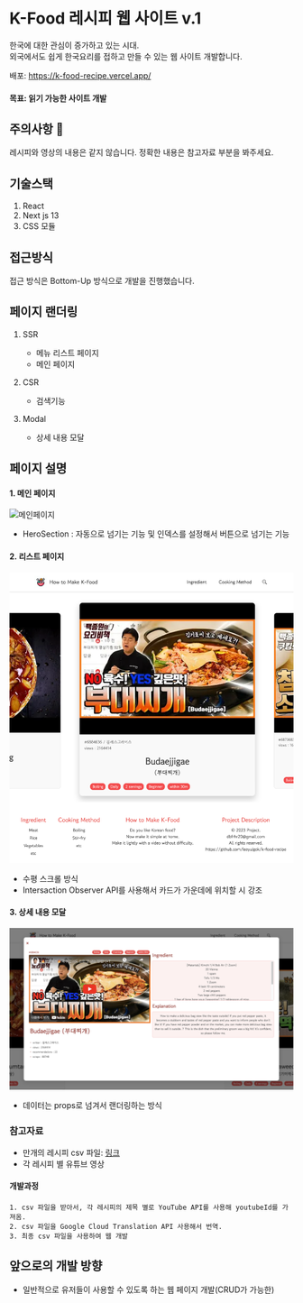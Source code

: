 # K-Food 레시피 웹 사이트 v.1
한국에 대한 관심이 증가하고 있는 시대.  
외국에서도 쉽게 한국요리를 접하고 만들 수 있는 웹 사이트 개발합니다.

배포: https://k-food-recipe.vercel.app/

#### 목표: 읽기 가능한 사이트 개발

## 주의사항 🚨
레시피와 영상의 내용은 같지 않습니다.
정확한 내용은 참고자료 부분을 봐주세요.

## 기술스택
1. React
2. Next js 13
3. CSS 모듈

## 접근방식
접근 방식은 Bottom-Up 방식으로 개발을 진행했습니다.

## 페이지 랜더링
1. SSR
    - 메뉴 리스트 페이지
    - 메인 페이지

2. CSR
    - 검색기능

3. Modal
    - 상세 내용 모달

## 페이지 설명
#### 1. 메인 페이지
![메인페이지](public/images/readme/mainPage.webp)
- HeroSection : 자동으로 넘기는 기능 및 인덱스를 설정해서 버튼으로 넘기는 기능

#### 2. 리스트 페이지
![메인페이지](public/images/readme/listPage.webp)
- 수평 스크롤 방식
- Intersaction Observer API를 사용해서 카드가 가운데에 위치할 시 강조

#### 3. 상세 내용 모달
![메인페이지](public/images/readme/detailModal.webp)
- 데이터는 props로 넘겨서 랜더링하는 방식

### 참고자료
- 만개의 레시피 csv 파일: [링크](https://kadx.co.kr/opmk/frn/pmumkproductDetail/PMU_b72356bd-458a-4734-ba2e-f21de4167b0a/5)
- 각 레시피 별 유튜브 영상

#### 개발과정
```
1. csv 파일을 받아서, 각 레시피의 제목 별로 YouTube API를 사용해 youtubeId를 가져옴.
2. csv 파일을 Google Cloud Translation API 사용해서 번역.
3. 최종 csv 파일을 사용하여 웹 개발
```

## 앞으로의 개발 방향
- 일반적으로 유저들이 사용할 수 있도록 하는 웹 페이지 개발(CRUD가 가능한)